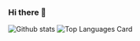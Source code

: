 ### Hi there 👋

<!--
**MrBlu1204/MrBlu1204** is a ✨ _special_ ✨ repository because its `README.md` (this file) appears on your GitHub profile.


Here are some ideas to get you started:

- 🔭 I’m currently working on ...
- 🌱 I’m currently learning ...
- 👯 I’m looking to collaborate on ...
- 🤔 I’m looking for help with ...
- 💬 Ask me about ...
- 📫 How to reach me: ...
- 😄 Pronouns: ...
- ⚡ Fun fact: ...
-->
![Github stats](https://github-readme-stats.vercel.app/api?username=MrBlu1204&theme=highcontrast&show_icons=true&count_private=true)
![Top Languages Card](https://github-readme-stats.vercel.app/api/top-langs/?username=MrBlu1204&layout=compact)
